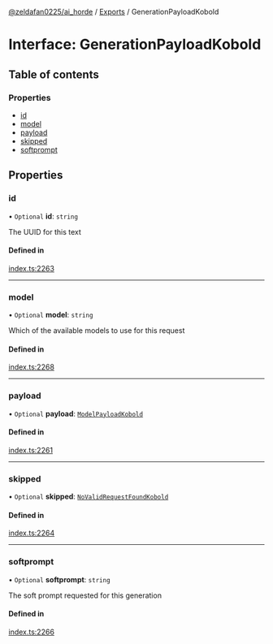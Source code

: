 [@zeldafan0225/ai_horde](../README.md) / [Exports](../modules.md) / GenerationPayloadKobold

# Interface: GenerationPayloadKobold

## Table of contents

### Properties

- [id](GenerationPayloadKobold.md#id)
- [model](GenerationPayloadKobold.md#model)
- [payload](GenerationPayloadKobold.md#payload)
- [skipped](GenerationPayloadKobold.md#skipped)
- [softprompt](GenerationPayloadKobold.md#softprompt)

## Properties

### id

• `Optional` **id**: `string`

The UUID for this text

#### Defined in

[index.ts:2263](https://github.com/ZeldaFan0225/ai_horde/blob/f6fd59f/index.ts#L2263)

___

### model

• `Optional` **model**: `string`

Which of the available models to use for this request

#### Defined in

[index.ts:2268](https://github.com/ZeldaFan0225/ai_horde/blob/f6fd59f/index.ts#L2268)

___

### payload

• `Optional` **payload**: [`ModelPayloadKobold`](ModelPayloadKobold.md)

#### Defined in

[index.ts:2261](https://github.com/ZeldaFan0225/ai_horde/blob/f6fd59f/index.ts#L2261)

___

### skipped

• `Optional` **skipped**: [`NoValidRequestFoundKobold`](NoValidRequestFoundKobold.md)

#### Defined in

[index.ts:2264](https://github.com/ZeldaFan0225/ai_horde/blob/f6fd59f/index.ts#L2264)

___

### softprompt

• `Optional` **softprompt**: `string`

The soft prompt requested for this generation

#### Defined in

[index.ts:2266](https://github.com/ZeldaFan0225/ai_horde/blob/f6fd59f/index.ts#L2266)
